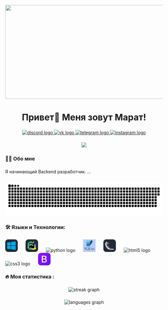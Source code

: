 <br clear="both">

<div align="center">
  <img height="300" width="600" src="https://user-images.githubusercontent.com/74038190/225813708-98b745f2-7d22-48cf-9150-083f1b00d6c9.gif"  />
</div>

###

<h1 align="center">Привет👋 Меня зовут Марат!</h1>

###

<div align="center">
  <a href="" target="_blank">
    <img src="https://img.shields.io/badge/Discord-8337cf?style=for-the-badge&logo=discord&logoColor=white" height="25" alt="discord logo"  />
  </a>
  <a href="https://vk.com/maratdziov" target="_blank">
    <img src="https://img.shields.io/badge/Vk-e563a2?style=for-the-badge&logo=VK&logoColor=white" height="25" alt="vk logo"  />
  </a>
  <a href="https://t.me/maratdziov" target="_blank">
    <img src="https://img.shields.io/static/v1?message=Telegram&logo=telegram&label=&color=2CA5E0&logoColor=white&labelColor=&style=for-the-badge" height="25" alt="telegram logo"  />
  </a>
   <a href="https://www.instagram.com/maratdziov_?igsh=cjVxd3RneDczZzZw" target="_blank">
     <img src="https://img.shields.io/badge/Instgram-white?style=for-the-badge&logo=instagram" height="25" alt="instagram logo"  />
  </a>
</div>

###

<div align="center">
  <img src="https://visitor-badge.laobi.icu/badge?page_id=marathedziov.marathedziov"  />
</div>

###

<h3 align="left">👩‍💻  Обо мне</h3>

###

<p align="left">Я начинающий Backend разработчик. ... </p>

###

<p align="center">
 <img width="600" src="github-snake.svg" alt="snake"/>
</p>

###

<h3 align="left">🛠 Языки и Технологии:</h3>

###

<div align="left">
  <img src="Windows-Dark.svg" height="40" alt="Windows logo"  />
  <img width="17" />
  <img src="PyCharm-Dark.svg" height="40" alt="PyCharm logo"  />
  <img width="17" />
  <img src="https://skillicons.dev/icons?i=py" height="40" alt="python logo"  />
  <img width="17" />
  <img src="sqlite-min.jpg" height="40" alt="Sqlite logo"  />
  <img width="17" />
  <img src="Flask-Dark.svg" height="40" alt="Flask logo"  />
  <img width="17" />
  <img src="https://cdn.jsdelivr.net/gh/devicons/devicon/icons/html5/html5-original.svg" height="40" alt="html5 logo"  />
  <img width="17" />
  <img src="https://cdn.jsdelivr.net/gh/devicons/devicon/icons/css3/css3-original.svg" height="40" alt="css3 logo"  />
  <img width="17" />
  <img src="Bootstrap.svg" height="40" alt="Bootstrap logo"  />
  <img width="17" />
  
</div>

###

<h3 align="left">🔥   Моя статистика :</h3>

###

<div align="center">
  <img src="https://streak-stats.demolab.com?user=marathedziov&locale=en&mode=daily&theme=dark&hide_border=false&border_radius=5&order=3" height="220" alt="streak graph"  />
</div>

###

<div align="center">
  <img src="https://github-readme-stats.vercel.app/api/top-langs?username=marathedziov&locale=en&hide_title=false&layout=compact&card_width=320&langs_count=5&theme=dracula&hide_border=false&order=2" height="150" alt="languages graph"  />
</div>

###
